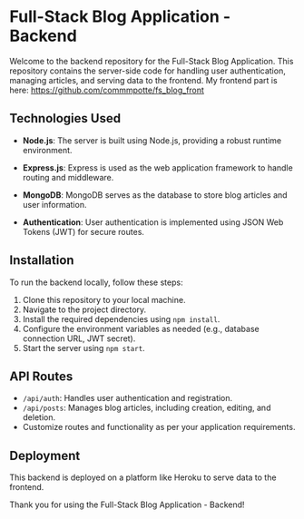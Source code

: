 # Full-Stack Blog Application - Backend

Welcome to the backend repository for the Full-Stack Blog Application. This repository contains the server-side code for handling user authentication, managing articles, and serving data to the frontend. My frontend part is here: https://github.com/commmpotte/fs_blog_front

## Technologies Used

- **Node.js**: The server is built using Node.js, providing a robust runtime environment.

- **Express.js**: Express is used as the web application framework to handle routing and middleware.

- **MongoDB**: MongoDB serves as the database to store blog articles and user information.

- **Authentication**: User authentication is implemented using JSON Web Tokens (JWT) for secure routes.

## Installation

To run the backend locally, follow these steps:

1. Clone this repository to your local machine.
2. Navigate to the project directory.
3. Install the required dependencies using `npm install`.
4. Configure the environment variables as needed (e.g., database connection URL, JWT secret).
5. Start the server using `npm start`.

## API Routes

- `/api/auth`: Handles user authentication and registration.
- `/api/posts`: Manages blog articles, including creation, editing, and deletion.
- Customize routes and functionality as per your application requirements.

## Deployment

This backend is deployed on a platform like Heroku to serve data to the frontend.

Thank you for using the Full-Stack Blog Application - Backend!

